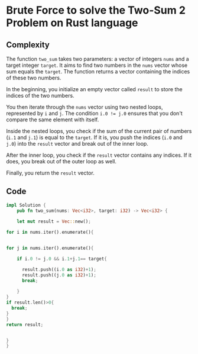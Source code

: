 # Brute Force to solve the Two-Sum 2 Problem on Rust language

## Complexity

The function `two_sum` takes two parameters: a vector of integers `nums` and a target integer `target`. It aims to find two numbers in the `nums` vector whose sum equals the `target`. The function returns a vector containing the indices of these two numbers.

In the beginning, you initialize an empty vector called `result` to store the indices of the two numbers.

You then iterate through the `nums` vector using two nested loops, represented by `i` and `j`. The condition `i.0 != j.0` ensures that you don't compare the same element with itself.

Inside the nested loops, you check if the sum of the current pair of numbers (`i.1` and `j.1`) is equal to the `target`. If it is, you push the indices (`i.0` and `j.0`) into the `result` vector and break out of the inner loop.

After the inner loop, you check if the `result` vector contains any indices. If it does, you break out of the outer loop as well.

Finally, you return the `result` vector.
## Code

``` Rust
impl Solution {
    pub fn two_sum(nums: Vec<i32>, target: i32) -> Vec<i32> {

    let mut result = Vec::new();
    
for i in nums.iter().enumerate(){


for j in nums.iter().enumerate(){

    if i.0 != j.0 && i.1+j.1== target{

      result.push((i.0 as i32)+1);
      result.push((j.0 as i32)+1);
      break;
      
    }
}
if result.len()>0{
  break;
}
}
return result;


}
}
```